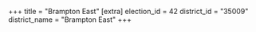 +++
title = "Brampton East"
[extra]
election_id = 42
district_id = "35009"
district_name = "Brampton East"
+++
